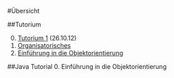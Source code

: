 #Übersicht

##Tutorium

0. [Tutorium 1](tut/tut1.md) (26.10.12)
  0. [Organisatorisches](tut/tut1.md#organisatorisches)
  0. [Einführung in die Objektorientierung](tut/tut1.md#einfuehrung####)

##Java Tutorial
0. Einführung in die Objektorientierung
